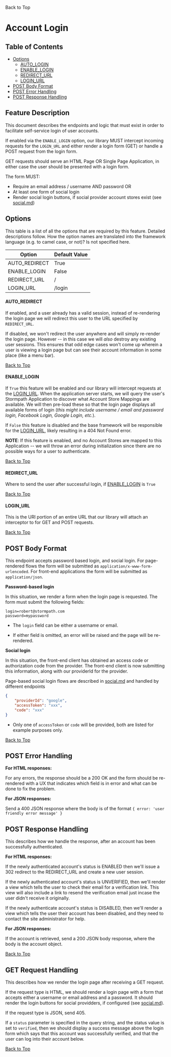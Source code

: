 <a name="#top">Back to Top</a>

# Account Login


## Table of Contents

* [Options](#Options)
  * [AUTO_LOGIN](#AUTO_LOGIN)
  * [ENABLE_LOGIN](#ENABLE_LOGIN)
  * [REDIRECT_URL](#REDIRECT_URL)
  * [LOGIN_URL](#LOGIN_URL)
* [POST Body Format](#POST_Body_Format)
* [POST Error Handling](#POST_Error_Handling)
* [POST Response Handling](#POST_Response_Handling)


## Feature Description

This document describes the endpoints and logic that must exist in order to
facilitate self-service login of user accounts.

If enabled via the `ENABLE_LOGIN` option, our library MUST intercept
incoming requests for the `LOGIN_URL` and either render a login form (GET) or
handle a POST request from the login form.

GET requests should serve an HTML Page OR Single Page Application, in either
case the user should be presented with a login form.

The form MUST:

* Require an email address / username AND password OR
* At least one form of social login
* Render social login buttons, if social provider account stores exist (see [social.md][])


## <a name="Options"></a> Options

This table is a list of all the options that are required by this feature.
Detailed descriptions follow.  How the option names are translated into the
framework language (e.g. to camel case, or not)? Is not specified here.

| Option                           | Default Value       |
| -------------------------------- |---------------------|
| AUTO_REDIRECT                    | True                |
| ENABLE_LOGIN                     | False               |
| REDIRECT_URL                     | /                   |
| LOGIN_URL                        | /login              |


#### <a name="AUTO_REDIRECT"></a> AUTO_REDIRECT

If enabled, and a user already has a valid session, instead of re-rendering the
login page we will redirect this user to the URL specified by `REDIRECT_URL`.

If disabled, we won't redirect the user anywhere and will simply re-render the
login page.  However -- in this case we will *also* destroy any existing user
sessions.  This ensures that odd edge cases won't come up wherein a user is
viewing a login page but can see their account information in some place (like a
menu bar).

<a href="#top">Back to Top</a>


#### <a name="ENABLE_LOGIN"></a> ENABLE_LOGIN

If `True` this feature will be enabled and our library will intercept requests
at the [LOGIN_URL](#LOGIN_URL).  When the application server starts, we will
query the user's Stormpath Application to discover what Account Store Mappings
are available.  We will then pre-load these so that the login page displays all
available forms of login (*this might include username / email and password
login, Facebook Login, Google Login, etc.*).

If `False` this feature is disabled and the base framework will be responsible
for the [LOGIN_URL](#LOGIN_URL), likely resulting in a 404 Not Found error.

**NOTE**: If this feature is enabled, and no Account Stores are mapped to this
Application -- we will throw an error during initialization since there are no
possible ways for a user to authenticate.


<a href="#top">Back to Top</a>


#### <a name="REDIRECT_URL"></a> REDIRECT_URL

Where to send the user after successful login, if
[ENABLE_LOGIN](#ENABLE_LOGIN) is `True`

<a href="#top">Back to Top</a>


#### <a name="LOGIN_URL"></a> LOGIN_URL

This is the URI portion of an entire URL that our library will attach an
interceptor to for GET and POST requests.

<a href="#top">Back to Top</a>

## <a name="POST_Body_Format"></a> POST Body Format

This endpoint accepts password based login, and social login.  For page-rendered
flows the form will be submitted as `application/x-www-form-urlencoded`.  For
front-end applications the form will be submitted as `application/json`.

**Password-based login**

In this situation, we render a form when the login page is requested.  The form
must submit the following fields:

```x-www-form-urlencoded
login=robert@stormpath.com
password=mypassword
```

* The `login` field can be either a username or email.

* If either field is omitted, an error will be raised and the page will be
re-rendered.

**Social login**

In this situation, the front-end client has obtained an access code or authorization
code from the provider.  The front-end client is now submitting this information,
along with our providerId for the provider.

Page-based social login flows are described in [social.md][] and
handled by different endpoints

```json
{
    "providerId": "google",
    "accessToken": "xxx",
    "code": "xxx"
}
```

* Only one of `accessToken` or `code` will be provided, both are listed
  for example purposes only.

<a href="#top">Back to Top</a>


##  <a name="POST_Error_Handling"></a> POST Error Handling

**For HTML responses:**

For any errors, the response should be a 200 OK and the form should be
re-rendered with a UX that indicates which field is in error and what can be
done to fix the problem.

**For JSON responses:**

Send a 400 JSON response where the body is of the format
`{ error: 'user friendly error message' }`

## <a name="POST_Response_Handling"></a> POST Response Handling

This describes how we handle the response, after an account has been
successfully authenticated.

**For HTML responses:**

If the newly authenticated account's status is ENABLED then we'll issue a 302
redirect to the REDIRECT_URL and create a new user session.

If the newly authenticated account's status is UNVERIFIED, then we'll render a
view which tells the user to check their email for a verification link.  This
view will also include a link to resend the verification email just incase the
user didn't receive it originally.

If the newly authenticate account's status is DISABLED, then we'll render a view
which tells the user their account has been disabled, and they need to contact
the site administrator for help.

**For JSON responses:**

If the account is retrieved, send a 200 JSON body response, where the body is
the account object.


<a href="#top">Back to Top</a>


## <a name="GET_Request_Handling"></a> GET Request Handling

This describes how we render the login page after receiving a GET request.

If the request type is HTML, we should render a login page with a form that
accepts either a username or email address and a password.  It should render
the login buttons for social providders, if configured (see [social.md][]).

If the request type is JSON, send 405.

If a `status` parameter is specified in the query string, and the status value
is set to `verified`, then we should display a success message above the login
form which says that this account was successfully verified, and that the user
can log into their account below.

<a href="#top">Back to Top</a>

[social.md]: social.md
